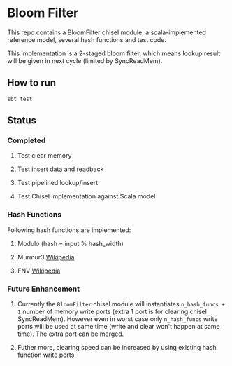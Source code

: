 # Bloom Filter

This repo contains a BloomFilter chisel module, a scala-implemented reference model, several hash functions and test code. 

This implementation is a 2-staged bloom filter, which means lookup result will be given in next cycle (limited by SyncReadMem).

## How to run
```sbt test```

## Status
### Completed
1. Test clear memory

2. Test insert data and readback

3. Test pipelined lookup/insert

4. Test Chisel implementation against Scala model

### Hash Functions

Following hash functions are implemented:

1. Modulo (hash = input % hash_width)

2. Murmur3 [Wikipedia](https://en.wikipedia.org/wiki/MurmurHash)

3. FNV [Wikipedia](https://en.wikipedia.org/wiki/Fowler–Noll–Vo_hash_function)



### Future Enhancement

1. Currently the ```BloomFilter``` chisel module will instantiates ```n_hash_funcs + 1``` number of memory write ports (extra 1 port is for clearing chisel SyncReadMem). However even in worst case only ```n_hash_funcs``` write ports will be used at same time (write and clear won't happen at same time). The extra port can be merged.

2. Futher more, clearing speed can be increased by using existing hash function write ports.